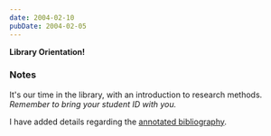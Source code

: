 ```yaml
---
date: 2004-02-10
pubDate: 2004-02-05
---
```


**Library Orientation!**

### Notes

It's our time in the library, with an introduction to research methods. *Remember to bring your student ID with you.*

I have added details regarding the [annotated bibliography](../syllabus#annotated-bibliography).
